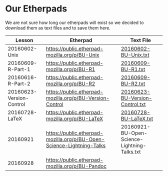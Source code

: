 # Our Etherpads 

We are not sure how long our etherpads will exist so we decided to download them as text files and to save them here. 

| Lesson | Etherpad | Text File | 
| ------ | -------- | --------- | 
| 20160602-Unix | https://public.etherpad-mozilla.org/p/BU-Unix| [20160602-BU-Unix.txt](20160602-BU-Unix.txt) | 
| 20160609-R-Part-1 | https://public.etherpad-mozilla.org/p/BU-R1 | [20160609-BU-R1.txt](20160609-BU-R1.txt) |
| 20160616-R-Part-2 | https://public.etherpad-mozilla.org/p/BU-R2 | [20160609-BU-R2.txt](20160609-BU-R2.txt) |
| 20160623-Version-Control | https://public.etherpad-mozilla.org/p/BU-Version-Control | [20160623-BU-Version-Control.txt](20160623-BU-Version-Control.txt) | 
| 20160728-LaTeX | https://public.etherpad-mozilla.org/p/BU-LaTeX | [20160728-BU-LaTeX.txt](20160728-BU-LaTeX.txt) |
| 20160921 | https://public.etherpad-mozilla.org/p/BU-Open-Science-Lightning-Talks | 20160921-BU-Open-Science-Lightning-Talks.txt | 
| 20160928 | https://public.etherpad-mozilla.org/p/BU-Pandoc | 
